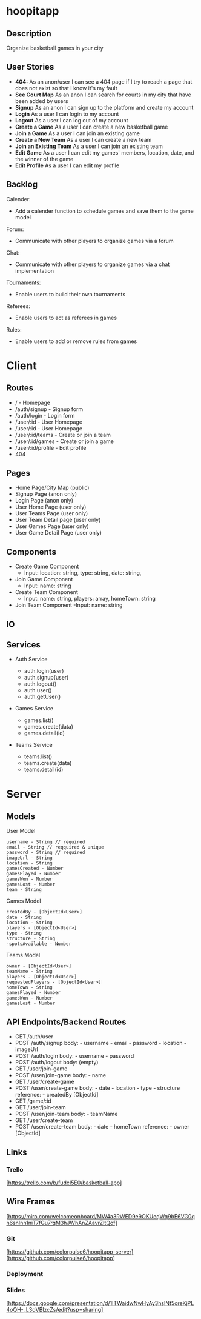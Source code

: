 # hoopitapp

## Description
Organize basketball games in your city

## User Stories

- **404:** As an anon/user I can see a 404 page if I try to reach a page that does not exist so that I know it's my fault
- **See Court Map** As an anon I can search for courts in my city that have been added by users
- **Signup** As an anon I can sign up to the platform and create my account
- **Login** As a user I can login to my account
- **Logout** As a user I can log out of my account
- **Create a Game** As a user I can create a new basketball game
- **Join a Game** As a user I can join an existing game
- **Create a New Team** As a user I can create a new team
- **Join an Existing Team** As a user I can join an existing team
- **Edit Game** As a user I can edit my games' members, location, date, and the winner of the game
- **Edit Profile** As a user I can edit my profile 

## Backlog

Calender:
- Add a calender function to schedule games and save them to the game model

Forum:
- Communicate with other players to organize games via  a forum

Chat:
- Communicate with other players to organize games via  a chat implementation

Tournaments:
- Enable users to build their own tournaments 

Referees: 
- Enable users to act as referees in games

Rules:
- Enable users to add or remove rules from games

# Client

## Routes

- / - Homepage
- /auth/signup - Signup form
- /auth/login - Login form
- /user/:id - User Homepage
- /user/:id - User Homepage
- /user/:id/teams - Create or join a team
- /user/:id/games - Create or join a game
- /user/:id/profile - Edit profile
- 404

## Pages

- Home Page/City Map (public)
- Signup Page (anon only)
- Login Page (anon only)
- User Home Page (user only)
- User Teams Page (user only)
- User Team Detail page (user only)
- User Games Page (user only)
- User Game Detail Page (user only)

## Components

- Create Game Component
    - Input: location: string, type: string, date: string, 
- Join Game Component
    - Input: name: string
- Create Team Component
    - Input: name: string, players: array, homeTown: string
- Join Team Component
    -Input: name: string

## IO

## Services

- Auth Service
    - auth.login(user)
    - auth.signup(user)
    - auth.logout()
    - auth.user()
    - auth.getUser()

- Games Service
    - games.list()
    - games.create(data)
    - games.detail(id)

- Teams Service
    - teams.list()
    - teams.create(data)
    - teams.detail(id)

# Server

## Models

User Model

```
username - String // required
email - String // reqquired & unique
password - String // required
imageUrl - String
location - String
gamesCreated - Number
gamesPlayed - Number
gamesWon - Number
gamesLost - Number
team - String
```

Games Model

```
createdBy - [ObjectId<User>]
date - String
location - String
players - [ObjectId<User>]
type - String
structure - String
-spotsAvailable - Number
```

Teams Model

```
owner - [ObjectId<User>]
teamName - String
players - [ObjectId<User>]
requestedPlayers - [ObjectId<User>]
homeTown - String
gamesPlayed - Number
gamesWon - Number
gamesLost - Number
```

## API Endpoints/Backend Routes

- GET /auth/user
- POST /auth/signup
    body:
        - username
        - email
        - password
        - location
        - imageUrl
- POST /auth/login
    body:
        - username
        - password
- POST /auth/logout
    body: (empty)
- GET /user/join-game
- POST /user/join-game
    body:
        - name
- GET /user/create-game
- POST /user/create-game
    body:
        - date
        - location
        - type
        - structure
    reference: 
        - createdBy [ObjectId<User>]   
- GET /game/:id
- GET /user/join-team
- POST /user/join-team
    body:
        - teamName
- GET /user/create-team
- POST /user/create-team
    body:
        - date
        - homeTown
    reference: 
        - owner [ObjectId<User>]  

## Links

### Trello
[https://trello.com/b/fudcI5E0/basketball-app]

## Wire Frames
[https://miro.com/welcomeonboard/MW4a3RWED9e9OKUeqWq9bE6VG0qn6snInn1niT7fGu7rqM3hJWhAnZAavrZltQof]

### Git
[https://github.com/colorpulse6/hoopitapp-server]
[https://github.com/colorpulse6/hoopitapp]

### Deployment


### Slides
[https://docs.google.com/presentation/d/1ITWaidwNwHyAy3hsINt5oreKjPL4oQH-_L3dVBlzcZs/edit?usp=sharing]









  
    









